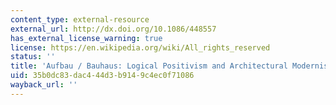```yaml
---
content_type: external-resource
external_url: http://dx.doi.org/10.1086/448557
has_external_license_warning: true
license: https://en.wikipedia.org/wiki/All_rights_reserved
status: ''
title: 'Aufbau / Bauhaus: Logical Positivism and Architectural Modernism'
uid: 35b0dc83-dac4-44d3-b914-9c4ec0f71086
wayback_url: ''
---
```

